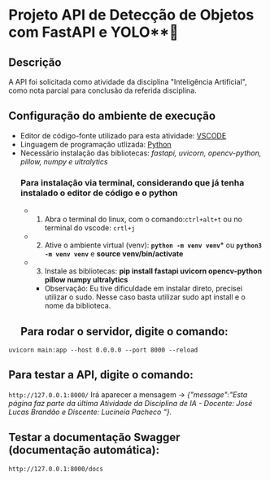 # Projeto API de Detecção de Objetos com FastAPI e YOLO**🚀
## Descrição
A API foi solicitada como atividade da disciplina "Inteligência Artificial", como nota parcial para conclusão da referida disciplina.

## Configuração do ambiente de execução
* Editor de código-fonte utilizado para esta atividade: [VSCODE](https://code.visualstudio.com/Download)
* Linguagem de programação utlizada: [Python](https://www.python.org/downloads/)
* Necessãrio instalação das bibliotecas: _fastapi, uvicorn, opencv-python, pillow, numpy e ultralytics_
    ### Para instalação via terminal, considerando que já tenha instalado o editor de código e o python
     * 1. Abra o terminal do linux, com o comando:```ctrl+alt+t``` ou no terminal do vscode: ```crtl+j```
     * 2. Ative o ambiente virtual (venv):  **```python -m venv venv```*** ou **```python3 -m venv venv```** e   **source venv/bin/activate**
     * 3. Instale as bibliotecas: **pip install fastapi uvicorn opencv-python pillow numpy ultralytics**
        * Observação: Eu tive dificuldade em instalar direto, precisei utilizar o sudo. Nesse caso basta utilizar sudo apt install e o nome da biblioteca.
   ## Para rodar o servidor, digite o comando:
```uvicorn main:app --host 0.0.0.0 --port 8000 --reload```
   ## Para testar a API, digite o comando:
```http://127.0.0.1:8000/```
Irá aparecer a mensagem ->  _{"message":"Esta página faz parte da última Atividade da Disciplina de IA - Docente: José Lucas Brandão e Discente: Lucineia Pacheco "}._
   ## Testar a documentação Swagger (documentação automática):
```http://127.0.0.1:8000/docs```


        
    
